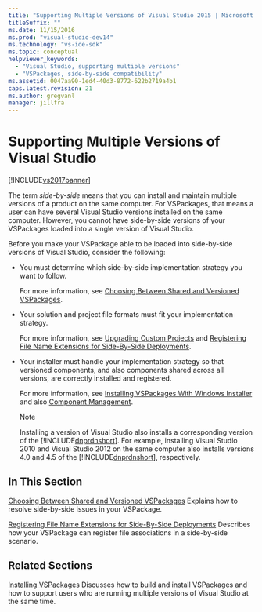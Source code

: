 ```yaml
---
title: "Supporting Multiple Versions of Visual Studio 2015 | Microsoft Docs"
titleSuffix: ""
ms.date: 11/15/2016
ms.prod: "visual-studio-dev14"
ms.technology: "vs-ide-sdk"
ms.topic: conceptual
helpviewer_keywords:
  - "Visual Studio, supporting multiple versions"
  - "VSPackages, side-by-side compatibility"
ms.assetid: 0047aa90-1ed4-40d3-8772-622b2719a4b1
caps.latest.revision: 21
ms.author: gregvanl
manager: jillfra
---
```

# Supporting Multiple Versions of Visual Studio
[!INCLUDE[vs2017banner](../includes/vs2017banner.md)]

The term *side-by-side* means that you can install and maintain multiple versions of a product on the same computer. For VSPackages, that means a user can have several Visual Studio versions installed on the same computer. However, you cannot have side-by-side versions of your VSPackages loaded into a single version of Visual Studio.

 Before you make your VSPackage able to be loaded into side-by-side versions of Visual Studio, consider the following:

-   You must determine which side-by-side implementation strategy you want to follow.

     For more information, see [Choosing Between Shared and Versioned VSPackages](../extensibility/choosing-between-shared-and-versioned-vspackages.md).

-   Your solution and project file formats must fit your implementation strategy.

     For more information, see [Upgrading Custom Projects](../misc/upgrading-custom-projects.md) and [Registering File Name Extensions for Side-By-Side Deployments](../extensibility/registering-file-name-extensions-for-side-by-side-deployments.md).

-   Your installer must handle your implementation strategy so that versioned components, and also components shared across all versions, are correctly installed and registered.

     For more information, see [Installing VSPackages With Windows Installer](../extensibility/internals/installing-vspackages-with-windows-installer.md) and also [Component Management](../extensibility/internals/component-management.md).

    > [!NOTE]
    >  Installing a version of Visual Studio also installs a corresponding version of the [!INCLUDE[dnprdnshort](../includes/dnprdnshort-md.md)]. For example, installing Visual Studio 2010 and Visual Studio 2012 on the same computer also installs versions 4.0 and 4.5 of the [!INCLUDE[dnprdnshort](../includes/dnprdnshort-md.md)], respectively.

## In This Section
 [Choosing Between Shared and Versioned VSPackages](../extensibility/choosing-between-shared-and-versioned-vspackages.md)
 Explains how to resolve side-by-side issues in your VSPackage.

 [Registering File Name Extensions for Side-By-Side Deployments](../extensibility/registering-file-name-extensions-for-side-by-side-deployments.md)
 Describes how your VSPackage can register file associations in a side-by-side scenario.

## Related Sections
 [Installing VSPackages](../misc/installing-vspackages.md)
 Discusses how to build and install VSPackages and how to support users who are running multiple versions of Visual Studio at the same time.
